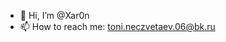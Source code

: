 - 👋 Hi, I’m @Xar0n
- 📫 How to reach me: toni.neczvetaev.06@bk.ru

<!---
- 💞️ I’m looking to collaborate on ...
Xar0n/Xar0n is a ✨ special ✨ repository because its `README.md` (this file) appears on your GitHub profile.
You can click the Preview link to take a look at your changes.
--->
